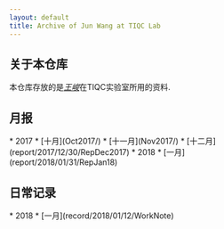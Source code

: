 ```yaml
---
layout: default
title: Archive of Jun Wang at TIQC Lab
---
```


## 关于本仓库
本仓库存放的是[*王峻*](exlink)在TIQC实验室所用的资料.

<h2><a name='report'>月报</a></h2>
* 2017
	* [十月](Oct2017/)
	* [十一月](Nov2017/)
	* [十二月](report/2017/12/30/RepDec2017)
* 2018
	* [一月](report/2018/01/31/RepJan18)

<h2><a name='record'>日常记录</a></h2>
* 2018
	* [一月](record/2018/01/12/WorkNote)